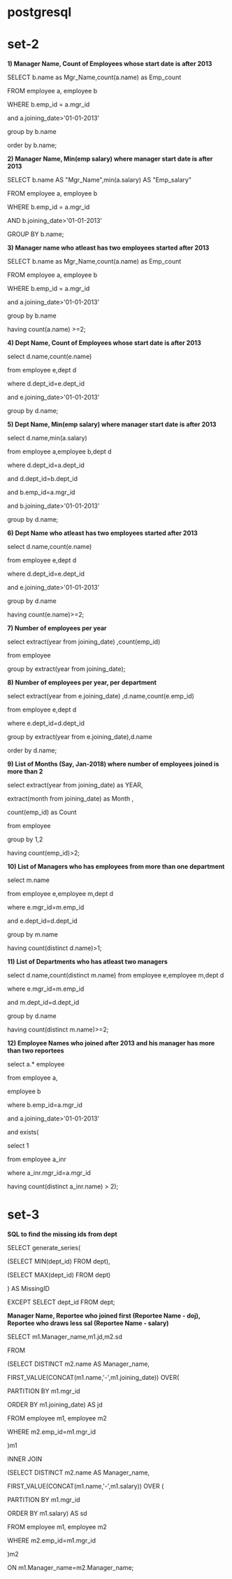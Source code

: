 # postgresql #
# set-2 #

**1) Manager Name, Count of Employees whose start date is after 2013**

SELECT b.name as  Mgr_Name,count(a.name) as Emp_count 

FROM employee a, employee b 

WHERE b.emp_id = a.mgr_id 

and a.joining_date>'01-01-2013'
 
group by b.name 

order by b.name;

**2) Manager Name, Min(emp salary) where manager start date is after 2013**

 SELECT b.name AS "Mgr_Name",min(a.salary) AS "Emp_salary" 

FROM employee a, employee b 

WHERE b.emp_id = a.mgr_id 

AND b.joining_date>'01-01-2013' 

GROUP BY b.name;

**3) Manager name who atleast has two employees started after 2013**

 SELECT b.name as  Mgr_Name,count(a.name) as Emp_count
 
FROM employee a, employee b 

WHERE b.emp_id = a.mgr_id
 
and a.joining_date>'01-01-2013' 

group by b.name 

 having count(a.name) >=2;

**4) Dept Name, Count of Employees whose start date is after 2013**

 select d.name,count(e.name) 

from employee e,dept d 

where d.dept_id=e.dept_id
 
and e.joining_date>'01-01-2013' 

group by d.name;

**5) Dept Name, Min(emp salary) where manager start date is after 2013**

select d.name,min(a.salary) 

from employee a,employee b,dept d 

where d.dept_id=a.dept_id 

and d.dept_id=b.dept_id 

and b.emp_id=a.mgr_id
 
and  b.joining_date>'01-01-2013'
 
group by d.name;

**6) Dept Name who atleast has two employees started after 2013**

select d.name,count(e.name) 

from employee e,dept d 

where d.dept_id=e.dept_id 

and e.joining_date>'01-01-2013' 

group by d.name 

having count(e.name)>=2;

**7) Number of employees per year**

select extract(year from joining_date) ,count(emp_id) 

from employee 

group by extract(year from joining_date);



**8) Number of employees per year, per department**

 select extract(year from e.joining_date) ,d.name,count(e.emp_id)

 from employee e,dept d

 where e.dept_id=d.dept_id 

group by extract(year from e.joining_date),d.name

 order by d.name;

**9) List of Months (Say, Jan-2018) where number of employees joined is more than 2**
 
select extract(year from joining_date) as YEAR,

extract(month from joining_date) as Month ,

count(emp_id) as Count 

from employee 

group by 1,2 

having count(emp_id)>2;

**10) List of Managers who has employees from more than one department**

select m.name
 
from employee e,employee m,dept d 

where e.mgr_id=m.emp_id 

and e.dept_id=d.dept_id 

group by m.name 

having count(distinct d.name)>1;

**11) List of Departments who has atleast two managers**

select d.name,count(distinct m.name) from employee e,employee m,dept d 

where e.mgr_id=m.emp_id 

and m.dept_id=d.dept_id

group by d.name 

having count(distinct m.name)>=2;


**12) Employee Names who joined after 2013 and his manager has more than two reportees**


select a.* employee 

from employee a,

employee b 

where b.emp_id=a.mgr_id 

and a.joining_date>'01-01-2013'

and exists(

   select 1 

   from employee a_inr

   where a_inr.mgr_id=a.mgr_id

   having count(distinct a_inr.name) > 2);


# set-3

**SQL to find the missing ids from dept**

SELECT generate_series(

(SELECT MIN(dept_id) FROM dept),

(SELECT MAX(dept_id) FROM dept)

) AS MissingID

EXCEPT SELECT dept_id FROM dept;


**Manager Name, Reportee who joined first (Reportee Name - doj), Reportee who draws less sal (Reportee Name - salary)**

SELECT m1.Manager_name,m1.jd,m2.sd

FROM

   (SELECT    DISTINCT m2.name AS Manager_name,

   FIRST_VALUE(CONCAT(m1.name,'-',m1.joining_date)) OVER(

   PARTITION BY m1.mgr_id

   ORDER BY m1.joining_date) AS jd

   FROM employee m1, employee m2

   WHERE m2.emp_id=m1.mgr_id

   )m1 

INNER JOIN

   (SELECT DISTINCT m2.name AS Manager_name,

   FIRST_VALUE(CONCAT(m1.name,'-',m1.salary)) OVER ( 

   PARTITION BY m1.mgr_id 

   ORDER BY m1.salary) AS sd 

   FROM employee m1, employee m2 

   WHERE m2.emp_id=m1.mgr_id

   )m2

ON m1.Manager_name=m2.Manager_name;
